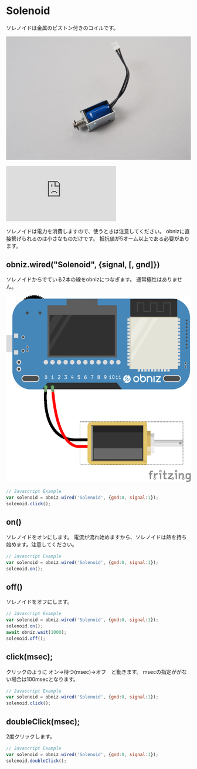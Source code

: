 # Solenoid

ソレノイドは金属のピストン付きのコイルです。

![](./image.jpg)

<div class="embed-responsive embed-responsive-4by3 iframe_outer" >
<iframe class="embed-responsive-item iframe_inner" src="https://www.youtube.com/embed/6BeLaH5HkVw" frameborder="0" allow="autoplay; encrypted-media" allowfullscreen></iframe>
</div>

ソレノイドは電力を消費しますので、使うときは注意してください。
obnizに直接繋げられるのは小さなものだけです。
抵抗値が5オーム以上である必要があります。

## obniz.wired("Solenoid", {signal, [, gnd]})

ソレノイドからでている2本の線をobnizにつなぎます。
通常極性はありません。


![](./wired.png)

```Javascript
// Javascript Example
var solenoid = obniz.wired('Solenoid', {gnd:0, signal:1});
solenoid.click();
```

## on()
ソレノイドをオンにします。
電流が流れ始めますから、ソレノイドは熱を持ち始めます。注意してください。

```Javascript
// Javascript Example
var solenoid = obniz.wired('Solenoid', {gnd:0, signal:1});
solenoid.on();
```

## off()
ソレノイドをオフにします。

```Javascript
// Javascript Example
var solenoid = obniz.wired('Solenoid', {gnd:0, signal:1});
solenoid.on();
await obniz.wait(1000);
solenoid.off();
```

## click(msec);
クリックのように オン->待つ(msec)->オフ　と動きます。
msecの指定ががない場合は100msecとなります。

```Javascript
// Javascript Example
var solenoid = obniz.wired('Solenoid', {gnd:0, signal:1});
solenoid.click();
```

## doubleClick(msec);
2度クリックします。

```Javascript
// Javascript Example
var solenoid = obniz.wired('Solenoid', {gnd:0, signal:1});
solenoid.doubleClick();
```
